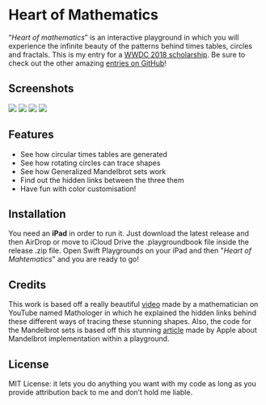 # Heart of Mathematics

“*Heart of mathematics*” is an interactive playground in which you will experience the infinite beauty of the patterns behind times tables, circles and fractals. This is my entry for a [WWDC 2018 scholarship](https://developer.apple.com/wwdc/scholarships/). Be sure to check out the other amazing [entries on GitHub](https://github.com/wwdc/2018)!

## Screenshots

![](https://i.imgur.com/RvgovOY.jpg)
![](https://i.imgur.com/nViG5Jq.png)
![](https://i.imgur.com/hb4qXrP.jpg)
![](https://i.imgur.com/sFJpEte.jpg)

## Features

  - See how circular times tables are generated
  - See how rotating circles can trace shapes
  - See how Generalized Mandelbrot sets work
  - Find out the hidden links between the three them
  - Have fun with color customisation!

## Installation

You need an **iPad** in order to run it. Just download the latest release and then AirDrop or move to iCloud Drive the .playgroundbook file inside the release .zip file. Open Swift Playgrounds on your iPad and then "*Heart of Mahtematics*" and you are ready to go!

## Credits

This work is based off a really beautiful [video](https://www.youtube.com/watch?v=qhbuKbxJsk8) made by a mathematician on YouTube named Mathologer in which he explained the hidden links behind these different ways of tracing these stunning shapes. Also, the code for the Mandelbrot sets is based off this stunning [article](https://developer.apple.com/swift/blog/?id=26) made by Apple about Mandelbrot implementation within a playground.

## License

MIT License: it lets you do anything you want with my code as long as you provide attribution back to me and don’t hold me liable.
